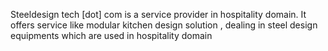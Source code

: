 Steeldesign tech [dot] com is a service provider in hospitality domain. It offers service like modular kitchen design solution , dealing in steel design equipments which are used in hospitality domain